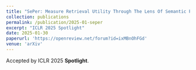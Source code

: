 ```yaml
---
title: "SePer: Measure Retrieval Utility Through The Lens Of Semantic Perplexity Reduction"
collection: publications
permalink: /publication/2025-01-seper
excerpt: "ICLR 2025 Spotlight"
date: 2025-01-30
paperurl: 'https://openreview.net/forum?id=ixMBnOhFGd'
venue: 'arXiv'
---
```

Accepted by ICLR 2025 **Spotlight**.
